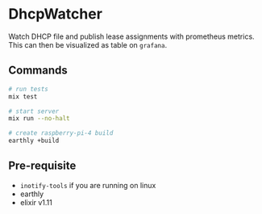 # DhcpWatcher

Watch DHCP file and publish lease assignments with prometheus metrics.
This can then be visualized as table on `grafana`.

## Commands

```sh
# run tests
mix test

# start server
mix run --no-halt

# create raspberry-pi-4 build
earthly +build
```

## Pre-requisite

- `inotify-tools` if you are running on linux
- earthly
- elixir v1.11
